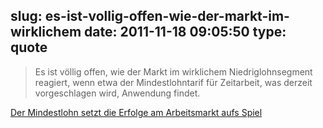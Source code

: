 slug: es-ist-vollig-offen-wie-der-markt-im-wirklichem
date: 2011-11-18 09:05:50
type: quote
---

> Es ist völlig offen, wie der Markt im wirklichem Niedriglohnsegment reagiert, wenn etwa der Mindestlohntarif für Zeitarbeit, was derzeit vorgeschlagen wird, Anwendung findet.

[Der Mindestlohn setzt die Erfolge am Arbeitsmarkt aufs Spiel](http://www.insm-oekonomenblog.de/arbeitsmarkt/der-mindestlohn-setzt-die-erfolge-am-arbeitsmarkt-aufs-spiel/)
